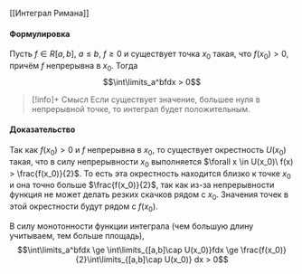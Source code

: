 
[[Интеграл Римана]]

#### Формулировка
Пусть $f \in R[a,b]$, $a \le b$, $f \ge 0$ и существует точка $x_0$ такая, что $f(x_0) > 0$, причём $f$ непрерывна в $x_0$. Тогда $$\int\limits_a^bfdx > 0$$

>[!info]+ Смысл
>Если существует значение, большее нуля в непрерывной точке, то интеграл будет положительным.
#### Доказательство
Так как $f(x_0) > 0$ и $f$ непрерывна в $x_0$, то существует окрестность $U(x_0)$ такая, что в силу непрерывности $x_0$ выполняется $\forall x \in U(x_0)\ f(x) > \frac{f(x_0)}{2}$. То есть эта окрестность находится близко к точке $x_0$ и она точно больше $\frac{f(x_0)}{2}$, так как из-за непрерывности функция не может делать резких скачков рядом с $x_0$. Значения точек в этой окрестности будут рядом с $f(x_0)$. 

В силу монотонности функции интеграла (чем большую длину учитываем, тем больше площадь), $$\int\limits_a^bfdx \ge \int\limits_{[a,b]\cap U(x_0)}fdx \ge \frac{f(x_0)}{2}\int\limits_{[a,b]\cap U(x_0)} dx > 0$$
